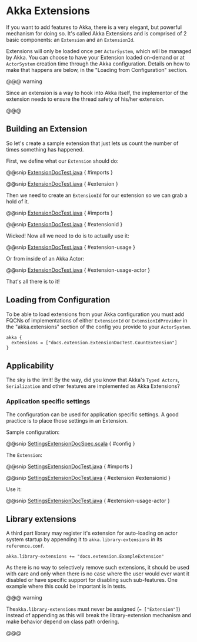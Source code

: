 # Akka Extensions

If you want to add features to Akka, there is a very elegant, but powerful mechanism for doing so.
It's called Akka Extensions and is comprised of 2 basic components: an `Extension` and an `ExtensionId`.

Extensions will only be loaded once per `ActorSystem`, which will be managed by Akka.
You can choose to have your Extension loaded on-demand or at `ActorSystem` creation time through the Akka configuration.
Details on how to make that happens are below, in the "Loading from Configuration" section.

@@@ warning

Since an extension is a way to hook into Akka itself, the implementor of the extension needs to
ensure the thread safety of his/her extension.

@@@

## Building an Extension

So let's create a sample extension that just lets us count the number of times something has happened.

First, we define what our `Extension` should do:

@@snip [ExtensionDocTest.java](code/jdocs/extension/ExtensionDocTest.java) { #imports }

@@snip [ExtensionDocTest.java](code/jdocs/extension/ExtensionDocTest.java) { #extension }

Then we need to create an `ExtensionId` for our extension so we can grab a hold of it.

@@snip [ExtensionDocTest.java](code/jdocs/extension/ExtensionDocTest.java) { #imports }

@@snip [ExtensionDocTest.java](code/jdocs/extension/ExtensionDocTest.java) { #extensionid }

Wicked! Now all we need to do is to actually use it:

@@snip [ExtensionDocTest.java](code/jdocs/extension/ExtensionDocTest.java) { #extension-usage }

Or from inside of an Akka Actor:

@@snip [ExtensionDocTest.java](code/jdocs/extension/ExtensionDocTest.java) { #extension-usage-actor }

That's all there is to it!

## Loading from Configuration

To be able to load extensions from your Akka configuration you must add FQCNs of implementations of either `ExtensionId` or `ExtensionIdProvider`
in the "akka.extensions" section of the config you provide to your `ActorSystem`.

```
akka {
  extensions = ["docs.extension.ExtensionDocTest.CountExtension"]
}
```

## Applicability

The sky is the limit!
By the way, did you know that Akka's `Typed Actors`, `Serialization` and other features are implemented as Akka Extensions?

<a id="extending-akka-java-settings"></a>
### Application specific settings

The <!-- FIXME: More than one link target with name configuration in path Some(/java/extending-akka.rst) --> configuration can be used for application specific settings. A good practice is to place those settings in an Extension.

Sample configuration:

@@snip [SettingsExtensionDocSpec.scala](../scala/code/docs/extension/SettingsExtensionDocSpec.scala) { #config }

The `Extension`:

@@snip [SettingsExtensionDocTest.java](code/jdocs/extension/SettingsExtensionDocTest.java) { #imports }

@@snip [SettingsExtensionDocTest.java](code/jdocs/extension/SettingsExtensionDocTest.java) { #extension #extensionid }

Use it:

@@snip [SettingsExtensionDocTest.java](code/jdocs/extension/SettingsExtensionDocTest.java) { #extension-usage-actor }

## Library extensions

A third part library may register it's extension for auto-loading on actor system startup by appending it to
`akka.library-extensions` in its `reference.conf`.

```
akka.library-extensions += "docs.extension.ExampleExtension"
```

As there is no way to selectively remove such extensions, it should be used with care and only when there is no case
where the user would ever want it disabled or have specific support for disabling such sub-features. One example where
this could be important is in tests.

@@@ warning

The``akka.library-extensions`` must never be assigned (`= ["Extension"]`) instead of appending as this will break
the library-extension mechanism and make behavior depend on class path ordering.

@@@